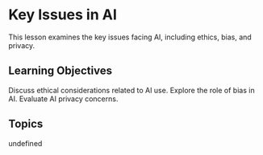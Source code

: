 # Key Issues in AI

This lesson examines the key issues facing AI, including ethics, bias, and privacy.

## Learning Objectives
Discuss ethical considerations related to AI use.
Explore the role of bias in AI.
Evaluate AI privacy concerns.

## Topics
undefined